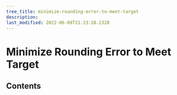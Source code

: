 ```yaml
---
tree_title: minimize-rounding-error-to-meet-target
description: 
last_modified: 2022-06-09T21:23:28.2328
---
```


# Minimize Rounding Error to Meet Target

## Contents
